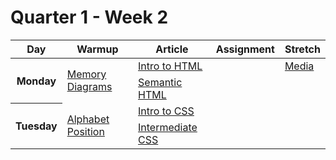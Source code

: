 # Quarter 1 - Week 2

<!-- BEGIN SCHEDULE -->

<table style="width: 100%">
  <thead>
    <tr>
      <th>Day</th>
      <th>Warmup</th>
      <th>Article</th>
      <th>Assignment</th>
      <th>Stretch</th>
    </tr>
  </thead>
  <tbody>
    <tr>
      <th rowspan="2">Monday</th>
      <td rowspan="2"><a href="../../JavaScript/Memory Diagrams.md">Memory Diagrams</a>
      </td>
      <td><a href="../../HTML/Intro.md">Intro to HTML</a>
      </td>
      <td>
      </td>
      <td><a href="../../HTML/Media.md">Media</a>
      </td>
    </tr>
    <tr>
      <td><a href="../../HTML/Semantic.md">Semantic HTML</a>
      </td>
      <td>
      </td>
      <td>
      </td>
    </tr>
    <tr>
      <th rowspan="2">Tuesday</th>
      <td rowspan="2"><a href="https://github.com/gSchool/g26-challenges-so-far/blob/master/w2/w2-f-replace-with-alphabet-position/w2-f-replace-with-alphabet-position.js">Alphabet Position</a>
      </td>
      <td><a href="../../CSS/Intro.md">Intro to CSS</a>
      </td>
      <td>
      </td>
      <td>
      </td>
    </tr>
    <tr>
      <td><a href="../../CSS/Intermediate.md">Intermediate CSS</a>
      </td>
      <td>
      </td>
      <td>
      </td>
    </tr>
  </tbody>
</table>
<!-- END SCHEDULE -->
